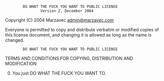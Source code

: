             DO WHAT THE FUCK YOU WANT TO PUBLIC LICENSE
                    Version 2, December 2004

 Copyright (C) 2004 Marzavec <admin@marzavec.com>

 Everyone is permitted to copy and distribute verbatim or modified
 copies of this license document, and changing it is allowed as long
 as the name is changed.

            DO WHAT THE FUCK YOU WANT TO PUBLIC LICENSE
   TERMS AND CONDITIONS FOR COPYING, DISTRIBUTION AND MODIFICATION

  0. You just DO WHAT THE FUCK YOU WANT TO.
